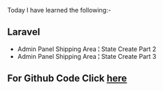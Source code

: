 Today I have learned the following:-

## Laravel
- Admin Panel Shipping Area ¦ State Create Part 2
- Admin Panel Shipping Area ¦ State Create Part 3


## For Github Code Click [here]()
